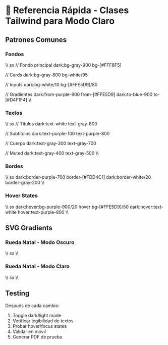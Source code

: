 # 🎨 Referencia Rápida - Clases Tailwind para Modo Claro

## Patrones Comunes

### Fondos
\\\	sx
// Fondo principal
dark:bg-gray-900 bg-[#FFF8F5]

// Cards
dark:bg-gray-800 bg-white/95

// Inputs
dark:bg-white/10 bg-[#FFE5D9]/80

// Gradientes
dark:from-purple-900 from-[#FFE5D9] dark:to-blue-900 to-[#D4F1F4]
\\\

### Textos
\\\	sx
// Títulos
dark:text-white text-gray-800

// Subtítulos
dark:text-purple-100 text-purple-800

// Cuerpo
dark:text-gray-300 text-gray-700

// Muted
dark:text-gray-400 text-gray-500
\\\

### Bordes
\\\	sx
dark:border-purple-700 border-[#FDD4C1]
dark:border-white/20 border-gray-200
\\\

### Hover States
\\\	sx
dark:hover:bg-purple-900/20 hover:bg-[#FFE5D9]/50
dark:hover:text-white hover:text-purple-800
\\\

## SVG Gradients

### Rueda Natal - Modo Oscuro
\\\	sx
<radialGradient id="bg-gradient-dark">
  <stop offset="0%" stopColor="#1a1a2e" />
  <stop offset="100%" stopColor="#0a0a18" />
</radialGradient>
\\\

### Rueda Natal - Modo Claro
\\\	sx
<radialGradient id="bg-gradient-light">
  <stop offset="0%" stopColor="#FFF8F5" />
  <stop offset="30%" stopColor="#FFE5D9" />
  <stop offset="70%" stopColor="#D4F1F4" />
  <stop offset="100%" stopColor="#F8E6F1" />
</radialGradient>
\\\

## Testing

Después de cada cambio:
1. Toggle dark/light mode
2. Verificar legibilidad de textos
3. Probar hover/focus states
4. Validar en móvil
5. Generar PDF de prueba
